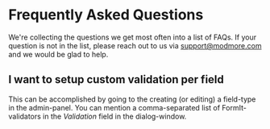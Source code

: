 # Frequently Asked Questions
We're collecting the questions we get most often into a list of FAQs. If your question is not in the list, please reach out to us via support@modmore.com and we would be glad to help.

## I want to setup custom validation per field
This can be accomplished by going to the creating (or editing) a field-type in the admin-panel. You can mention a comma-separated list of FormIt-validators in the _Validation_ field in the dialog-window.